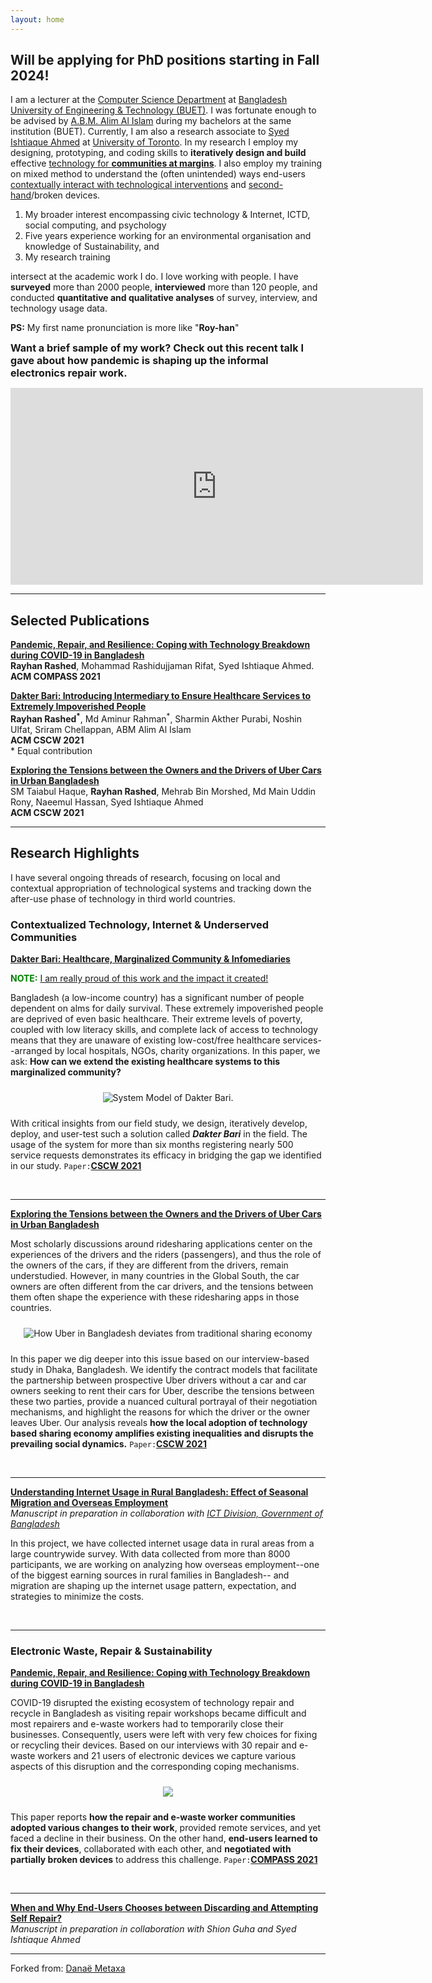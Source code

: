 ```yaml
---
layout: home
---
```


## Will be applying for PhD positions starting in Fall 2024!


I am a lecturer at the [Computer Science Department][cs] at [Bangladesh University of Engineering & Technology (BUET)][buet]. I was fortunate enough to be advised by [A.B.M. Alim Al Islam][razi] during my bachelors at the same institution (BUET). Currently, I am also a research associate to [Syed Ishtiaque Ahmed][ishtiaque] at [University of Toronto][toronto]. In my research I employ my designing, prototyping, and coding skills to **iteratively design and build** effective [technology for **communities at margins**][dakter_bari]. I also employ my training on mixed method to understand the (often unintended) ways end-users [contextually interact with technological interventions][uber] and [second-hand][second]/broken devices.
1. My broader interest encompassing civic technology & Internet, ICTD, social computing, and psychology
2. Five years experience working for an environmental organisation and  knowledge of Sustainability, and
3. My research training

intersect at the academic work I do. I love working with people. I have **surveyed** more than 2000 people, **interviewed** more than 120 people, and conducted **quantitative and qualitative analyses** of survey, interview, and technology usage data.

**PS:** My first name pronunciation is more like "**Roy-han**" 

[cs]: https://cse.buet.ac.bd/
[buet]: https://www.buet.ac.bd/
[toronto]: http://cs.toronto.edu/
[ishtiaque]: http://ishtiaque.net
[razi]: https://sites.google.com/site/abmalimalislam/publications
[second]: https://en.wikipedia.org/wiki/Second_hand_(disambiguation)


<!-- Papers -->
[uber]: content/papers/uber.pdf
[dakter_bari]: content/papers/dakter_bari.pdf
[repair_covid]: content/papers/pandemic_repair.pdf
[book]: content/papers/repair_ewaste_book.pdf


<!-- ####  -->
**<span style="font-size:1.15em;">Want a brief sample of my work? Check out this recent talk I gave about how pandemic is shaping up the informal electronics repair work.</span>**

<div class="videodiv">
<iframe class="videofram" width="660" height="315" src="https://www.youtube.com/embed/jNmzYRbu2Rs" title="YouTube video player" frameborder="0" allow="accelerometer; autoplay; clipboard-write; encrypted-media; gyroscope; picture-in-picture" allowfullscreen></iframe>
</div>

---
## Selected Publications
**[Pandemic, Repair, and Resilience: Coping with Technology Breakdown during COVID-19 in Bangladesh][repair_covid]**\
**Rayhan Rashed**, Mohammad Rashidujjaman Rifat, Syed Ishtiaque Ahmed.\
**ACM COMPASS 2021**


**[Dakter Bari: Introducing Intermediary to Ensure Healthcare
Services to Extremely Impoverished People][dakter_bari]**\
**Rayhan Rashed<sup>\*</sup>**, Md Aminur Rahman<sup>\*</sup>, Sharmin Akther Purabi, Noshin Ulfat, Sriram Chellappan, ABM Alim Al Islam \
**ACM CSCW 2021**\
\* Equal contribution


**[Exploring the Tensions between the Owners and the Drivers of Uber Cars in Urban Bangladesh][uber]**\
SM Taiabul Haque, **Rayhan Rashed**, Mehrab Bin Morshed, Md Main Uddin Rony, Naeemul Hassan, Syed Ishtiaque Ahmed
 \
**ACM CSCW 2021**


<!--In addition to academic publications, I've written for a general audience on topics like [political bias in search results in _The Guardian_][guardian], and [social media sites and democracy in _Wired_][wired]. 

[wired]: https://www.wired.co.uk/article/how-to-fix-facebook
[guardian]:https://www.theguardian.com/commentisfree/2018/sep/06/google-search-results-rigged-news-donald-trump

Before my PhD, I graduated with....  -->

---
## Research Highlights 

I have several ongoing threads of research, focusing on local and contextual appropriation of technological systems and tracking down the after-use phase of technology in third world countries.

### Contextualized Technology, Internet & Underserved Communities

**[Dakter Bari: Healthcare, Marginalized Community & Infomediaries][dakter_bari]**


<span style="color:green"> <b>NOTE:</b></span> <u>I am really proud of this work and the impact it created!</u> 

Bangladesh (a low-income country) has a significant number of people dependent on alms for daily survival. These extremely impoverished people are deprived of even basic healthcare. Their extreme levels of poverty, coupled with low literacy skills, and complete lack of access to technology means that they are unaware of existing low-cost/free healthcare services--arranged by local hospitals, NGOs, charity organizations. In this paper, we ask: **How can we extend the existing healthcare systems to this marginalized community?** 

<center style="padding: 10px;">
<img src="media/0001.jpg"
     alt="System Model of Dakter Bari."
     style="max-width: 100%;" />
</center>

With critical insights from our field study, we design, iteratively develop, deploy, and user-test such a solution called ***Dakter Bari*** in the field. The usage of the system for more than six months registering nearly 500 service requests demonstrates its efficacy in bridging the gap we identified in our study. `Paper:`**[CSCW 2021][dakter_bari]**


<p>&nbsp;</p>

---
**[Exploring the Tensions between the Owners and the Drivers of Uber Cars in Urban Bangladesh][uber]**


Most scholarly discussions around ridesharing applications center on the experiences of the drivers and the
riders (passengers), and thus the role of the owners of the cars, if they are different from the drivers, remain understudied. However, in many countries in the Global South, the car owners are often different from the car drivers, and the tensions between them often shape the experience with these ridesharing apps in those countries. 

<center style="padding: 10px;">
<img src="media/collage.jpg"
     alt="How Uber in Bangladesh deviates from traditional sharing economy"
     style="max-width: 100%;" />
</center>


In this paper we dig deeper into this issue based on our interview-based study in Dhaka, Bangladesh. We identify the contract models that facilitate the partnership between prospective Uber drivers without a car
and car owners seeking to rent their cars for Uber, describe the tensions between these two parties, provide a
nuanced cultural portrayal of their negotiation mechanisms, and highlight the reasons for which the driver or the owner leaves Uber. Our analysis reveals **how the local adoption of technology based sharing economy amplifies existing inequalities and disrupts the prevailing social dynamics.** `Paper:`**[CSCW 2021][uber]**

<p>&nbsp;</p>

---
**[Understanding Internet Usage in Rural Bangladesh: Effect of Seasonal Migration and Overseas Employment][cmd]**\
_Manuscript in preparation in collaboration with [ICT Division, Government of Bangladesh][ictd]_

In this project, we have collected internet usage data in rural areas from a large countrywide survey. With data collected from more than 8000 participants, we are working on analyzing how overseas employment--one of the biggest earning sources in rural families in Bangladesh-- and migration are shaping up the internet usage pattern, expectation, and strategies to minimize the costs.  


[ictd]: https://ictd.gov.bd/
[cmd]: www.rayhanrashed.github.io
<p>&nbsp;</p>


---
### Electronic Waste, Repair & Sustainability

**[Pandemic, Repair, and Resilience: Coping with Technology Breakdown during COVID-19 in Bangladesh][repair_covid]**

COVID-19 disrupted the existing ecosystem of technology repair and recycle in Bangladesh as visiting repair workshops became difficult and most repairers and e-waste workers had to temporarily close their businesses. Consequently, users were left with very few choices for fixing or recycling their devices. Based on our interviews with 30 repair and e-waste workers and 21 users of electronic devices we capture various aspects of this disruption and the corresponding coping mechanisms. 

<center style="padding: 10px;">
<img src="media/ewaste1.JPG"
     style="max-width: 100%;" />
</center>


This paper reports **how the repair and e-waste worker communities adopted various changes to their work**, provided remote services, and yet faced a decline in their business. On the other hand, **end-users learned to fix their devices**, collaborated with each other, and **negotiated with partially broken devices** to address this challenge. `Paper:`**[COMPASS 2021][repair_covid]**

 
 <p>&nbsp;</p>

---
**[When and Why End-Users Chooses between Discarding  and Attempting Self Repair?][book]**\
_Manuscript in preparation in collaboration with Shion Guha and Syed Ishtiaque Ahmed_



---

Forked from: [Danaë Metaxa](https://metaxa.net)
